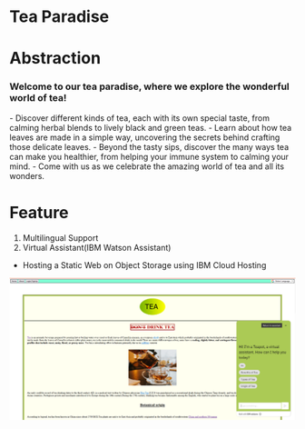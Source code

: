 # Tea Paradise

# Abstraction
<h3>Welcome to our tea paradise, where we explore the wonderful world of tea! </h3>
- Discover different kinds of tea, each with its own special taste, from calming herbal blends to lively black and green teas. 
- Learn about how tea leaves are made in a simple way, uncovering the secrets behind crafting those delicate leaves. 
- Beyond the tasty sips, discover the many ways tea can make you healthier, from helping your immune system to calming your mind. 
- Come with us as we celebrate the amazing world of tea and all its wonders.

# Feature
1.	Multilingual Support
2.	Virtual Assistant(IBM Watson Assistant)

- Hosting a Static Web on Object Storage using IBM Cloud Hosting

<img src="tea_website.PNG">


